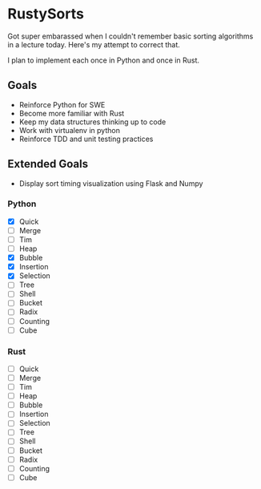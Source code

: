 # RustySorts

Got super embarassed when I couldn't remember basic sorting algorithms
in a lecture today. Here's my attempt to correct that.

I plan to implement each once in Python and once in Rust.

## Goals

* Reinforce Python for SWE
* Become more familiar with Rust
* Keep my data structures thinking up to code
* Work with virtualenv in python
* Reinforce TDD and unit testing practices

## Extended Goals

* Display sort timing visualization using Flask and Numpy

### Python
- [x] Quick
- [ ] Merge
- [ ] Tim
- [ ] Heap
- [x] Bubble
- [x] Insertion
- [x] Selection
- [ ] Tree
- [ ] Shell
- [ ] Bucket
- [ ] Radix
- [ ] Counting
- [ ] Cube

### Rust
- [ ] Quick
- [ ] Merge
- [ ] Tim
- [ ] Heap
- [ ] Bubble
- [ ] Insertion
- [ ] Selection
- [ ] Tree
- [ ] Shell
- [ ] Bucket
- [ ] Radix
- [ ] Counting
- [ ] Cube
